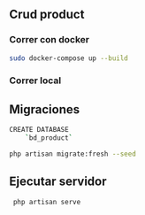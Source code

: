 ## Crud product

### Correr con docker

```bash
sudo docker-compose up --build
```

### Correr local

## Migraciones

```bash
CREATE DATABASE
    `bd_product`
```

```bash
php artisan migrate:fresh --seed
```

## Ejecutar servidor

```bash
 php artisan serve
```
